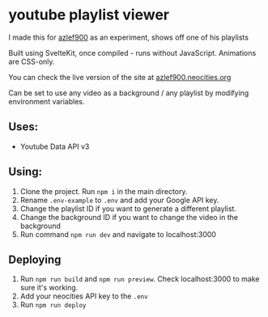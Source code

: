 # youtube playlist viewer

I made this for [azlef900](https://www.youtube.com/channel/UCkZjdCdkmeF2ebOGHQOF1gA) as an experiment, shows off one of his playlists

Built using SvelteKit, once compiled - runs without JavaScript. Animations are CSS-only.

You can check the live version of the site at [azlef900.neocities.org](https://azlef900.neocities.org/)

Can be set to use any video as a background / any playlist by modifying environment variables.

## Uses:

- Youtube Data API v3

## Using:

1. Clone the project. Run `npm i` in the main directory.
2. Rename `.env-example` to `.env` and add your Google API key.
3. Change the playlist ID if you want to generate a different playlist.
4. Change the background ID if you want to change the video in the background
5. Run command `npm run dev` and navigate to localhost:3000

## Deploying

1. Run `npm run build` and `npm run preview`. Check localhost:3000 to make sure it's working.
2. Add your neocities API key to the `.env`
3. Run `npm run deploy`
